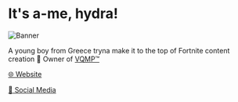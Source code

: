 # It's a-me, hydra!
![Banner](https://github.com/vqmphydra/vqmphydra/raw/main/animated_banner.gif)

A young boy from Greece tryna make it to the top of Fortnite content creation 🙏
Owner of [VQMP™](mailto:vqmpcontact@proton.me)

[🌐 Website](https://vqmphydra.github.io)

[📱 Social Media](https://vqmphydra.github.io/social-media.html)

